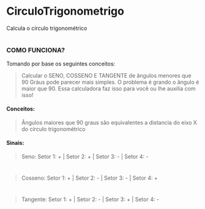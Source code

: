 # CirculoTrigonometrigo

Calcula o círculo trigonométrico

#

### COMO FUNCIONA?

Tomando por base os seguintes conceitos:

> Calcular o SENO, COSSENO E TANGENTE de ângulos menores que 90 Gráus pode parecer mais simples. O problema é grando o ângulo é maior que 90. Essa calculadora faz isso para você ou lhe auxilia com isso!

#### Conceitos:

> Ângulos maiores que 90 graus são equivalentes a distancia do eixo X do círculo trigonométrico

#### Sinais:

> Seno: Setor 1: + | Setor 2: + | Setor 3: - | Setor 4: -
#
> Cosseno: Setor 1: + | Setor 2: - | Setor 3: - | Setor 4: +
#
> Tangente: Setor 1: + | Setor 2: - | Setor 3: + | Setor 4: -
